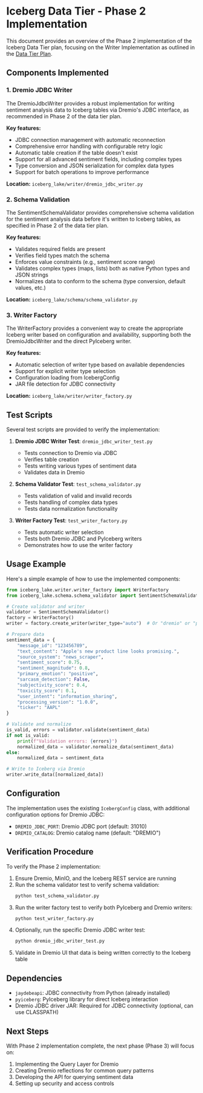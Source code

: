 # Iceberg Data Tier - Phase 2 Implementation

This document provides an overview of the Phase 2 implementation of the Iceberg Data Tier plan, focusing on the Writer Implementation as outlined in the [Data Tier Plan](../documentation/future_plans/Definitive%20Data%20Tier%20Plan%20for%20Sentiment%20Analysis.md).

## Components Implemented

### 1. Dremio JDBC Writer

The DremioJdbcWriter provides a robust implementation for writing sentiment analysis data to Iceberg tables via Dremio's JDBC interface, as recommended in Phase 2 of the data tier plan.

**Key features:**
- JDBC connection management with automatic reconnection
- Comprehensive error handling with configurable retry logic
- Automatic table creation if the table doesn't exist
- Support for all advanced sentiment fields, including complex types
- Type conversion and JSON serialization for complex data types
- Support for batch operations to improve performance

**Location:** `iceberg_lake/writer/dremio_jdbc_writer.py`

### 2. Schema Validation

The SentimentSchemaValidator provides comprehensive schema validation for the sentiment analysis data before it's written to Iceberg tables, as specified in Phase 2 of the data tier plan.

**Key features:**
- Validates required fields are present
- Verifies field types match the schema
- Enforces value constraints (e.g., sentiment score range)
- Validates complex types (maps, lists) both as native Python types and JSON strings
- Normalizes data to conform to the schema (type conversion, default values, etc.)

**Location:** `iceberg_lake/schema/schema_validator.py`

### 3. Writer Factory

The WriterFactory provides a convenient way to create the appropriate Iceberg writer based on configuration and availability, supporting both the DremioJdbcWriter and the direct PyIceberg writer.

**Key features:**
- Automatic selection of writer type based on available dependencies
- Support for explicit writer type selection
- Configuration loading from IcebergConfig
- JAR file detection for JDBC connectivity

**Location:** `iceberg_lake/writer/writer_factory.py`

## Test Scripts

Several test scripts are provided to verify the implementation:

1. **Dremio JDBC Writer Test**: `dremio_jdbc_writer_test.py`
   - Tests connection to Dremio via JDBC
   - Verifies table creation
   - Tests writing various types of sentiment data
   - Validates data in Dremio

2. **Schema Validator Test**: `test_schema_validator.py`
   - Tests validation of valid and invalid records
   - Tests handling of complex data types
   - Tests data normalization functionality

3. **Writer Factory Test**: `test_writer_factory.py`
   - Tests automatic writer selection
   - Tests both Dremio JDBC and PyIceberg writers
   - Demonstrates how to use the writer factory

## Usage Example

Here's a simple example of how to use the implemented components:

```python
from iceberg_lake.writer.writer_factory import WriterFactory
from iceberg_lake.schema.schema_validator import SentimentSchemaValidator

# Create validator and writer
validator = SentimentSchemaValidator()
factory = WriterFactory()
writer = factory.create_writer(writer_type="auto")  # Or "dremio" or "pyiceberg"

# Prepare data
sentiment_data = {
    "message_id": "123456789",
    "text_content": "Apple's new product line looks promising.",
    "source_system": "news_scraper",
    "sentiment_score": 0.75,
    "sentiment_magnitude": 0.8,
    "primary_emotion": "positive",
    "sarcasm_detection": False,
    "subjectivity_score": 0.4,
    "toxicity_score": 0.1,
    "user_intent": "information_sharing",
    "processing_version": "1.0.0",
    "ticker": "AAPL"
}

# Validate and normalize
is_valid, errors = validator.validate(sentiment_data)
if not is_valid:
    print(f"Validation errors: {errors}")
    normalized_data = validator.normalize_data(sentiment_data)
else:
    normalized_data = sentiment_data

# Write to Iceberg via Dremio
writer.write_data([normalized_data])
```

## Configuration

The implementation uses the existing `IcebergConfig` class, with additional configuration options for Dremio JDBC:

- `DREMIO_JDBC_PORT`: Dremio JDBC port (default: 31010)
- `DREMIO_CATALOG`: Dremio catalog name (default: "DREMIO")

## Verification Procedure

To verify the Phase 2 implementation:

1. Ensure Dremio, MinIO, and the Iceberg REST service are running
2. Run the schema validator test to verify schema validation:
   ```bash
   python test_schema_validator.py
   ```
3. Run the writer factory test to verify both PyIceberg and Dremio writers:
   ```bash
   python test_writer_factory.py
   ```
4. Optionally, run the specific Dremio JDBC writer test:
   ```bash
   python dremio_jdbc_writer_test.py
   ```
5. Validate in Dremio UI that data is being written correctly to the Iceberg table

## Dependencies

- `jaydebeapi`: JDBC connectivity from Python (already installed)
- `pyiceberg`: PyIceberg library for direct Iceberg interaction
- Dremio JDBC driver JAR: Required for JDBC connectivity (optional, can use CLASSPATH)

## Next Steps

With Phase 2 implementation complete, the next phase (Phase 3) will focus on:

1. Implementing the Query Layer for Dremio
2. Creating Dremio reflections for common query patterns
3. Developing the API for querying sentiment data
4. Setting up security and access controls